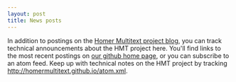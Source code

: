 ```yaml
---
layout: post
title: News posts
---
```


In addition to postings on the [Homer Multitext project blog](http://homermultitext.blogspot.com/), you can track technical announcements about the HMT project here.   You'll find links to the most recent postings on [our github home page](http://homermultitext.github.io/), or you can subscribe to an atom feed.  Keep up with technical notes on the HMT project by tracking <http://homermultitext.github.io/atom.xml>.


